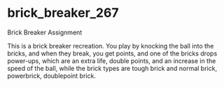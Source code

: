 # brick_breaker_267
Brick Breaker Assignment

This is a brick breaker recreation. 
You play by knocking the ball into the bricks, and when they break, you get points, and one of the bricks drops power-ups, which are an extra life, double points, and an increase in the speed of the ball, while the brick types are tough brick and normal brick, powerbrick, doublepoint brick. 
